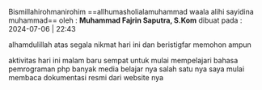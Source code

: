 Bismillahirohmanirohim 
==allhumasholialamuhammad waala alihi sayidina muhammad==
oleh : **Muhammad Fajrin Saputra, S.Kom** 
dibuat pada : 2024-07-06 | 22:43

alhamdulillah atas segala nikmat hari ini dan beristigfar memohon ampun

aktivitas hari ini
malam baru sempat untuk mulai mempelajari bahasa pemrograman php
banyak media belajar nya 
salah satu nya saya mulai membaca dokumentasi resmi dari website nya



